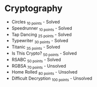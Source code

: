 # Cryptography

* Circles <sub>10 points</sub> - Solved
* Speedrunner <sub>10 points</sub> - Solved
* Tap Dancing <sub>25 points</sub> - Solved
* Typewriter <sub>30 points</sub> - Solved
* Titanic <sub>35 points</sub> - Solved
* Is This Crypto? <sub>50 points</sub> - Solved
* RSABC <sub>50 points</sub> - Solved
* RGBSA <sub>70 points</sub> - Unsolved
* Home Rolled <sub>80 points</sub> - Unsolved
* Difficult Decryption <sub>100 points</sub>  - Unsolved

